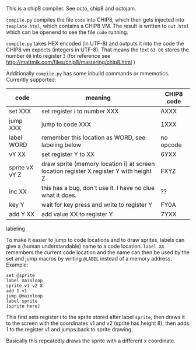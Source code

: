This is a chip8 compiler. See octo, chip8 and octojam.

`compile.py` compiles the file `code` into CHIP8, which then gets injected into
`template.html`, which contains a CHIP8 VM. The result is written to
`out.html` which can be openend to see the file `code` running.

`compile.py` takes HEX encoded (in UTF-8) and outputs it into the code
the CHIP8 vm expects (integers in UTF-8). That means the text `63 00`
stores the number `00` into register `3` (for reference see http://mattmik.com/files/chip8/mastering/chip8.html )

Additionally `compile.py` has some inbuild commands or mmemotics.
Currently supported:

| code | meaning | CHIP8 code |
| --- | --- | --- |
| set XXX | set register i to number XXX | AXXX|
| jump XXX | jump to code XXX | 1XXX |
| label WORD | remember this location as WORD, see labeling below | no opcode |    
| vY XX  | set register Y to XX | 6YXX |
| sprite vX vY Z | draw sprite (memory location i) at screen location register X register Y with height Z | FXYZ |
| inc XX | this has a bug, don't use it. I have no clue what it does. | ?? |
| key Y | wait for key press and write to register Y | FY0A |
| add Y XX | add value XX to register Y | 7YXX|

labeling

To make it easier to jump to code locations and to draw sprites, labels
can give a (human understandable) name to a code location. `label XX`
remembers the current code location and the name can then be used by the
set and jump macros by writing `@LABEL` instead of a memory address.
Example:

```
set @sprite
label mainloop
sprite v1 v2 8
add 1 v1
jump @mainloop
label sprite
[sprite here]
```

This first sets register i to the sprite stored after label `sprite`,
then draws it to the screen with the coordinates v1 and v2 (sprite has
height 8), then adds 1 to the register v1 and jumps back to sprite
drawing.

Basically this repeatedly draws the sprite with a different x
coordinate.

